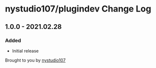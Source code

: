 # nystudio107/plugindev Change Log

## 1.0.0 - 2021.02.28
### Added
* Initial release

Brought to you by [nystudio107](https://nystudio107.com/)
